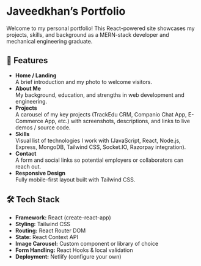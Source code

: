 # Javeedkhan’s Portfolio

Welcome to my personal portfolio! This React-powered site showcases my projects, skills, and background as a MERN-stack developer and mechanical engineering graduate.

## 🚀 Features

- **Home / Landing**  
  A brief introduction and my photo to welcome visitors.
- **About Me**  
  My background, education, and strengths in web development and engineering.
- **Projects**  
  A carousel of my key projects (TrackEdu CRM, Companio Chat App, E-Commerce App, etc.) with screenshots, descriptions, and links to live demos / source code.
- **Skills**  
  Visual list of technologies I work with (JavaScript, React, Node.js, Express, MongoDB, Tailwind CSS, Socket.IO, Razorpay integration).
- **Contact**  
  A form and social links so potential employers or collaborators can reach out.
- **Responsive Design**  
  Fully mobile-first layout built with Tailwind CSS.

## 🛠 Tech Stack

- **Framework:** React (create-react-app)  
- **Styling:** Tailwind CSS  
- **Routing:** React Router DOM  
- **State:** React Context API  
- **Image Carousel:** Custom component or library of choice  
- **Form Handling:** React Hooks & local validation  
- **Deployment:** Netlify (configure your own)


